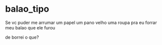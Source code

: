 # balao_tipo
Se vc puder me arrumar um papel um pano velho uma roupa pra eu forrar meu balao que ele furou

de borrei o que?
